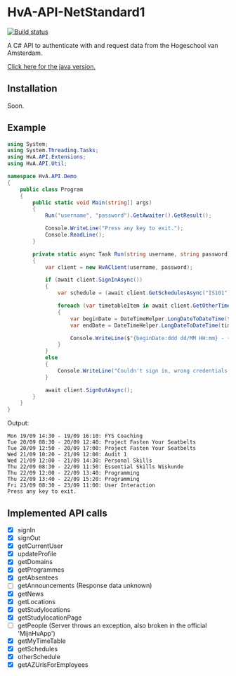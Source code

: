 # HvA-API-NetStandard1

[![Build status](https://ci.appveyor.com/api/projects/status/8ci60nhsjxawhmbt?svg=true)](https://ci.appveyor.com/project/AeonLucid/hva-api-netstandard1)

A C# API to authenticate with and request data from the Hogeschool van Amsterdam.

[Click here for the java version.](https://github.com/AeonLucid/HvA-API-Java)

## Installation

Soon.

## Example

```csharp
using System;
using System.Threading.Tasks;
using HvA.API.Extensions;
using HvA.API.Util;

namespace HvA.API.Demo
{
    public class Program
    {
        public static void Main(string[] args)
        {
            Run("username", "password").GetAwaiter().GetResult();

            Console.WriteLine("Press any key to exit.");
            Console.ReadLine();
        }

        private static async Task Run(string username, string password)
        {
            var client = new HvAClient(username, password);

            if (await client.SignInAsync())
            {
                var schedule = (await client.GetSchedulesAsync("IS101"))[0];

                foreach (var timetableItem in await client.GetOtherTimeTableAsync(schedule.Value, DateTime.Now.GetIso8601WeekOfYear()))
                {
                    var beginDate = DateTimeHelper.LongDateToDateTime(timetableItem.StartDate).ToLocalTime();
                    var endDate = DateTimeHelper.LongDateToDateTime(timetableItem.EndDate).ToLocalTime();

                    Console.WriteLine($"{beginDate:ddd dd/MM HH:mm} - {endDate:dd/MM HH:mm}: " + timetableItem.ActivityDescription);
                }
            }
            else
            {
                Console.WriteLine("Couldn't sign in, wrong credentials specified.");
            }

            await client.SignOutAsync();
        }
    }
}
```

Output:
```
Mon 19/09 14:30 - 19/09 16:10: FYS Coaching
Tue 20/09 08:30 - 20/09 12:40: Project Fasten Your Seatbelts
Tue 20/09 12:50 - 20/09 17:00: Project Fasten Your Seatbelts
Wed 21/09 10:20 - 21/09 12:00: Audit 1
Wed 21/09 12:00 - 21/09 14:30: Personal Skills
Thu 22/09 08:30 - 22/09 11:50: Essential Skills Wiskunde
Thu 22/09 12:00 - 22/09 13:40: Programming
Thu 22/09 13:40 - 22/09 15:20: Programming
Fri 23/09 08:30 - 23/09 11:00: User Interaction
Press any key to exit.
```

## Implemented API calls

- [x] signIn
- [x] signOut
- [x] getCurrentUser
- [x] updateProfile
- [x] getDomains
- [x] getProgrammes
- [x] getAbsentees
- [ ] getAnnouncements (Response data unknown)
- [x] getNews
- [x] getLocations
- [x] getStudylocations
- [x] getStudylocationPage
- [ ] getPeople (Server throws an exception, also broken in the official 'MijnHvApp')
- [x] getMyTimeTable
- [x] getSchedules
- [x] otherSchedule
- [x] getAZUrlsForEmployees